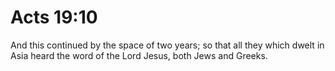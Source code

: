 # Acts 19:10

And this continued by the space of two years; so that all they which dwelt in Asia heard the word of the Lord Jesus, both Jews and Greeks.